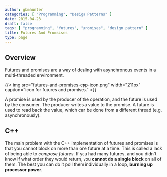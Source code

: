 ```yaml
---
author: gbmhunter
categories: [ "Programming", "Design Patterns" ]
date: 2015-04-23
draft: false
tags: [ "programming", "futures", "promises", "design pattern" ]
title: Futures And Promsises
type: page
---
```


<h2>Overview</h2>

<p>Futures and promises are a way of dealing with asynchronous events in a multi-threaded environment.</p>

{{< img src="futures-and-promises-cpp-icon.png" width="211px" caption="Icon for futures and promises." >}}

<p>A promise is used by the producer of the operation, and the future is used by the consumer. The producer writes a value to the promise. A future is used to read back the value, which can be done from a different thread (e.g. asynchronously).</p>

<h2>C++</h2>

<p>The main problem with the C++ implementation of futures and promises is that you cannot block on more than one future at a time. This is called a lack of being able to <i>compose futures</i>. If you had many futures, and you didn't know if what order they would return, you <b>cannot do a single block</b> on all of them. The best you can do it poll them individually in a loop, <b>burning up processor power</b>.</p>
